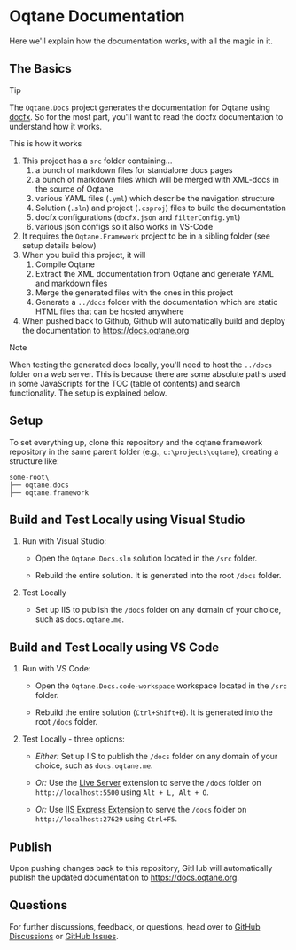 ﻿# Oqtane Documentation

Here we'll explain how the documentation works, with all the magic in it.

## The Basics

> [!TIP]
> The `Oqtane.Docs` project generates the documentation for Oqtane using [docfx](https://dotnet.github.io/docfx/).
> So for the most part, you'll want to read the docfx documentation to understand how it works.

This is how it works

1. This project has a `src` folder containing...
    1. a bunch of markdown files for standalone docs pages
    1. a bunch of markdown files which will be merged with XML-docs in the source of Oqtane
    1. various YAML files (`.yml`) which describe the navigation structure
    1. Solution (`.sln`) and project (`.csproj`) files to build the documentation
    1. docfx configurations (`docfx.json` and `filterConfig.yml`)
    1. various json configs so it also works in VS-Code
1. It requires the `Oqtane.Framework` project to be in a sibling folder (see setup details below)
1. When you build this project, it will
    1. Compile Oqtane
    1. Extract the XML documentation from Oqtane and generate YAML and markdown files
    1. Merge the generated files with the ones in this project
    1. Generate a `../docs` folder with the documentation which are static HTML files that can be hosted anywhere
1. When pushed back to Github, Github will automatically build and deploy the documentation to <https://docs.oqtane.org>

> [!NOTE]
> When testing the generated docs locally, you'll need to host the `../docs` folder on a web server.
> This is because there are some absolute paths used in some JavaScripts for the TOC (table of contents) and search functionality.
> The setup is explained below.

## Setup

To set everything up, clone this repository and the oqtane.framework repository in the same parent folder (e.g., `c:\projects\oqtane`), creating a structure like:

```text
some-root\
├── oqtane.docs
├── oqtane.framework
```

## Build and Test Locally using Visual Studio

1. Run with Visual Studio:

   - Open the `Oqtane.Docs.sln` solution located in the `/src` folder.

   - Rebuild the entire solution. It is generated into the root `/docs` folder.

2. Test Locally

    - Set up IIS to publish the `/docs` folder on any domain of your choice, such as `docs.oqtane.me`.

## Build and Test Locally using VS Code

1. Run with VS Code:

    - Open the `Oqtane.Docs.code-workspace` workspace located in the `/src` folder.

    - Rebuild the entire solution (`Ctrl+Shift+B`). It is generated into the root `/docs` folder.

2. Test Locally - three options:

    - _Either:_ Set up IIS to publish the `/docs` folder on any domain of your choice, such as `docs.oqtane.me`.

    - _Or:_ Use the [Live Server](https://marketplace.visualstudio.com/items?itemName=ritwickdey.LiveServer) extension to serve the `/docs` folder on `http://localhost:5500` using `Alt + L, Alt + O`.

    - _Or:_ Use [IIS Express Extension](https://marketplace.visualstudio.com/items?itemName=warren-buckley.iis-express) to serve the `/docs` folder on `http://localhost:27629` using `Ctrl+F5`.

## Publish

Upon pushing changes back to this repository, GitHub will automatically publish the updated documentation to <https://docs.oqtane.org>.

## Questions

For further discussions, feedback, or questions, head over
to [GitHub Discussions](https://github.com/oqtane/oqtane.docs/discussions)
or [GitHub Issues](https://github.com/oqtane/oqtane.docs/issues).
